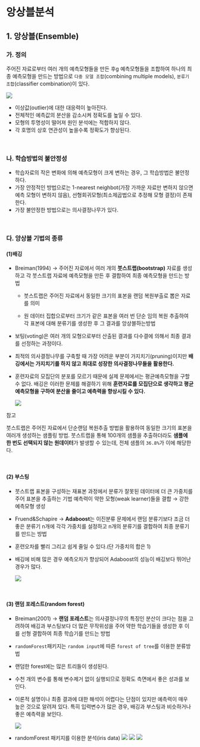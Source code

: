 # 앙상블분석

## 1. 앙상블(Ensemble)

### 가. 정의

주어진 자료로부터 여러 개의 예측모형들을 만든 후g 예측모형들을 조합하여 하나의 최종 예측모형을 만드는 방법으로 `다중 모델 조합`(combining multiple models), `분류기 조합`(classifier combination)이 있다.

![](../_images/Ensemble/Ensemble_8.jpeg)

- 이상값(outlier)에 대한 대응력이 높아진다.
- 전체적인 예측값의 분산을 감소시켜 정확도를 높일 수 있다.
- 모형의 투명성이 떨어져 원인 분석에는 적합하지 않다.
- 각 호명의 상호 연관성이 높을수록 정확도가 향상된다.

</br>

### 나. 학습방법의 불안정성

- 학습자료의 작은 변화에 의해 예측모형이 크게 변하는 경우, 그 학습방법은 불안정하다.
- 가장 안정적인 방법으로는 1-nearest neighbot(가장 가까운 자료만 변하지 않으면 예측 모형이 변하지 않음), 선형회귀모형(최소제곱법으로 추정해 모형 결정)이 존재한다.
- 가장 불안정한 방법으로는 의사결정나무가 있다.

</br>

### 다. 앙상블 기법의 종류

#### (1)배깅

- Breiman(1994) → 주어진 자료에서 여러 개의 **붓스트랩(bootstrap)** 자료를 생성하고 각 붓스트랩 자료에 예측모형을 만든 후 결합하여 최종 예측모형을 만드는 방법
  
  - 붓스트랩은 주어진 자료에서 동일한 크기의 표본을 랜덤 복원부출로 뽑은 자료를 의미
    
  - 원 데이터 집합으로부터 크기가 같은 표본을 여러 번 단순 임의 복원 추출하여 각 표본에 대해 분류기를 생성한 후 그 결과를 앙상블하는방법
    
- 보팅(voting)은 여러 개의 모형으로부터 산출된 결과를 다수결에 의해서 최종 결과를 선정하는 과정이다.
- 최적의 의사결정나무를 구축할 때 가장 어려운 부분이 가지치기(pruning)이지만 **배깅에서는 가지치기를 하지 않고 최대로 성장한 의사결정나무들을 활용한다.**
- 훈련자료의 모집단의 분포를 모르기 때문에 실제 문제에서는 평균예측모형을 구할 수 없다. 배깅은 이러한 문제를 해결하기 위해 **훈련자료를 모집단으로 생각하고 평균예측모형을 구하여 분산을 줄이고 예측력을 향상시킬 수 있다.**


    ![](../_images/Ensemble/Ensemble_1.jpeg)


참고

붓스트랩은 주어진 자료에서 단순랜덤 복원추출 방법을 활용하여 동일한 크기의 표본을 여러개 생성하는 샘플링 방법. 붓스트랩을 통해 100개의 샘플을 추출하더라도 **샘플에 한 번도 선택되지 않는 원데이터**가 발생할 수 있는데, 전체 샘플의 `36.8%`가 이에 해당한다.

</br>

#### (2) 부스팅


- 붓스트랩 표본을 구성하는 재표본 과정에서 분류가 잘못된 데이터에 더 큰 가중치를 주어 표본을 추출하는 기법
예측력이 약한 모형(weak learner)들을 결합 → 강한 예측모형 생성
- Fruend&Schapire → **Adaboost**는 이진분류 문제에서 랜덤 분류기보다 조금 더 좋은 분류기 n개에 각각 가중치를 설정하고 n개의 분류기를 결합하여 최종 분류기를 만드는 방법
- 훈련오차를 빨리 그리고 쉽게 줄일 수 있다.(단 가중치의 합은 1)
- 배깅에 비해 많은 경우 예측오차가 향상되어 Adaboost의 성능이 배깅보다 뛰어난 경우가 많다.
    
    ![](../_images/Ensemble/Ensemble_3.jpeg)

</br>

#### (3) 랜덤 포레스트(random forest)

- Breiman(2001) → **랜덤 포레스트**는 의사결정나무의 특징인 분산이 크다는 점을 고려하여 배깅과 부스팅보다 더 많은 무작위성을 주어 약한 학습기들을 생성한 후 이를 선형 결합하여 최종 학습기를 만드는 방법

- `randomForest`패키지는 `random input`에 따른 `forest of tree`를 이용한 분류방법
- 랜덤한 forest에는 많은 트리들이 생성된다.
- 수천 개의 변수를 통해 변수제거 없이 실행되므로 정확도 측면에서 좋은 성과를 보인다.
- 이론적 설명이나 최종 결과에 대한 해석이 어렵다는 단점이 있지만 예측력이 매우 높은 것으로 알려져 있다. 특히 입력변수가 많은 경우, 배깅과 부스팅과 비슷하거나 좋은 예측력을 보인다.
    
    ![](../_images/Ensemble/Ensemble_4.jpeg)


- randomForest 패키지를 이용한 분석(iris data)
    ![](../_images/Ensemble/Ensemble_5.jpeg)
    ![](../_images/Ensemble/Ensemble_6.jpeg)
    ![](../_images/Ensemble/Ensemble_7.jpeg)
    